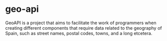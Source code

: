# geo-api
GeoAPI is a project that aims to facilitate the work of programmers when creating different components that require data related to the geography of Spain, such as street names, postal codes, towns, and a long etcetera.
